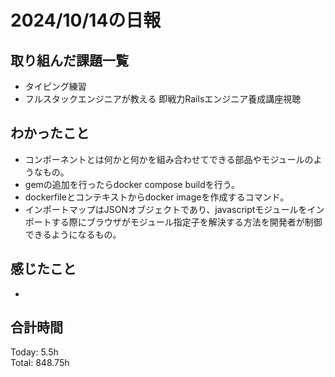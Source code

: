 # 2024/10/14の日報
## 取り組んだ課題一覧
* タイピング練習
* フルスタックエンジニアが教える 即戦力Railsエンジニア養成講座視聴
## わかったこと
*  コンポーネントとは何かと何かを組み合わせてできる部品やモジュールのようなもの。
*  gemの追加を行ったらdocker compose buildを行う。
  *  dockerfileとコンテキストからdocker imageを作成するコマンド。
*  インポートマップはJSONオブジェクトであり、javascriptモジュールをインポートする際にブラウザがモジュール指定子を解決する方法を開発者が制御できるようになるもの。    
## 感じたこと
 *  
## 合計時間  
Today: 5.5h<br>
Total: 848.75h
